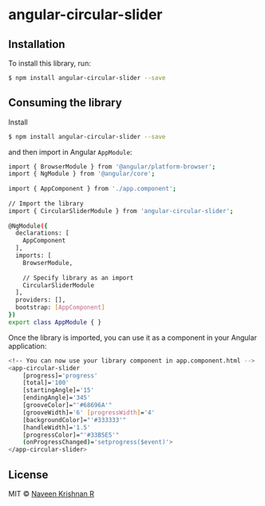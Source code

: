 # angular-circular-slider

## Installation

To install this library, run:

```bash
$ npm install angular-circular-slider --save
```

## Consuming the library

Install

```bash
$ npm install angular-circular-slider --save
```

and then import in Angular ```AppModule```:

```bash
import { BrowserModule } from '@angular/platform-browser';
import { NgModule } from '@angular/core';
 
import { AppComponent } from './app.component';
 
// Import the library
import { CircularSliderModule } from 'angular-circular-slider';
 
@NgModule({
  declarations: [
    AppComponent
  ],
  imports: [
    BrowserModule,
 
    // Specify library as an import
    CircularSliderModule
  ],
  providers: [],
  bootstrap: [AppComponent]
})
export class AppModule { }
```

Once the library is imported, you can use it as a component in your Angular application:

```bash
<!-- You can now use your library component in app.component.html -->
<app-circular-slider 
    [progress]='progress' 
    [total]='100' 
    [startingAngle]='15' 
    [endingAngle]='345' 
    [grooveColor]="'#68696A'" 
    [grooveWidth]='6' [progressWidth]='4' 
    [backgroundColor]="'#333333'" 
    [handleWidth]='1.5'
    [progressColor]="'#33B5E5'" 
    (onProgressChanged)='setprogress($event)'>
</app-circular-slider>
```

## License

MIT © [Naveen Krishnan R](mailto:naveenkrs11@gmail.com)
